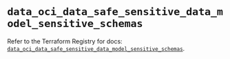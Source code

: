 # `data_oci_data_safe_sensitive_data_model_sensitive_schemas`

Refer to the Terraform Registry for docs: [`data_oci_data_safe_sensitive_data_model_sensitive_schemas`](https://registry.terraform.io/providers/oracle/oci/6.18.0/docs/data-sources/data_safe_sensitive_data_model_sensitive_schemas).
